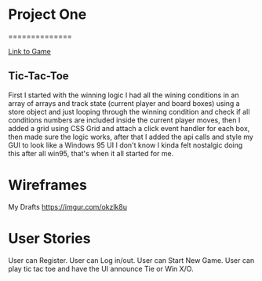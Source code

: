 # Project One
==============

[Link to Game](https://aymammeri.github.io/Tic-Tac-Toe/)

## Tic-Tac-Toe

First I started with the winning logic I had all the wining conditions in an array of arrays and track state (current player and board boxes) using a store object and just looping through the winning condition and check if all conditions numbers are included inside the current player moves, then I added a grid using CSS Grid and attach a click event handler for each box, then made sure the logic works, after that I added the api calls and style my GUI to look like a Windows 95 UI I don't know I kinda felt nostalgic doing this after all win95, that's when it all started for me.

# Wireframes

My Drafts https://imgur.com/okzlk8u

# User Stories

 User can Register.
 User can Log in/out.
 User can Start New Game.
 User can play tic tac toe and have the UI announce Tie or Win X/O.

